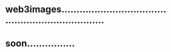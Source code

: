 # web3images....................................................................
# soon................
